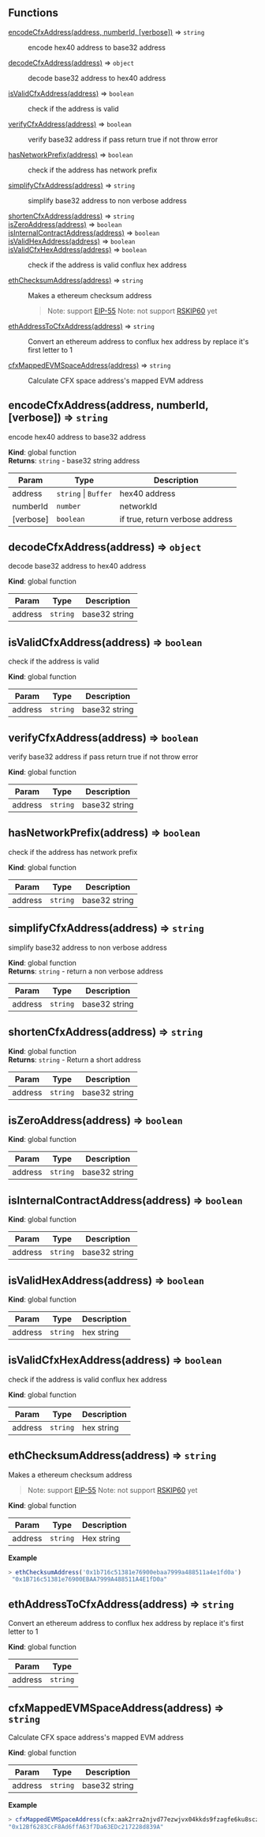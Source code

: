 ## Functions

<dl>
<dt><a href="#encodeCfxAddress">encodeCfxAddress(address, numberId, [verbose])</a> ⇒ <code>string</code></dt>
<dd><p>encode hex40 address to base32 address</p>
</dd>
<dt><a href="#decodeCfxAddress">decodeCfxAddress(address)</a> ⇒ <code>object</code></dt>
<dd><p>decode base32 address to hex40 address</p>
</dd>
<dt><a href="#isValidCfxAddress">isValidCfxAddress(address)</a> ⇒ <code>boolean</code></dt>
<dd><p>check if the address is valid</p>
</dd>
<dt><a href="#verifyCfxAddress">verifyCfxAddress(address)</a> ⇒ <code>boolean</code></dt>
<dd><p>verify base32 address if pass return true if not throw error</p>
</dd>
<dt><a href="#hasNetworkPrefix">hasNetworkPrefix(address)</a> ⇒ <code>boolean</code></dt>
<dd><p>check if the address has network prefix</p>
</dd>
<dt><a href="#simplifyCfxAddress">simplifyCfxAddress(address)</a> ⇒ <code>string</code></dt>
<dd><p>simplify base32 address to non verbose address</p>
</dd>
<dt><a href="#shortenCfxAddress">shortenCfxAddress(address)</a> ⇒ <code>string</code></dt>
<dd></dd>
<dt><a href="#isZeroAddress">isZeroAddress(address)</a> ⇒ <code>boolean</code></dt>
<dd></dd>
<dt><a href="#isInternalContractAddress">isInternalContractAddress(address)</a> ⇒ <code>boolean</code></dt>
<dd></dd>
<dt><a href="#isValidHexAddress">isValidHexAddress(address)</a> ⇒ <code>boolean</code></dt>
<dd></dd>
<dt><a href="#isValidCfxHexAddress">isValidCfxHexAddress(address)</a> ⇒ <code>boolean</code></dt>
<dd><p>check if the address is valid conflux hex address</p>
</dd>
<dt><a href="#ethChecksumAddress">ethChecksumAddress(address)</a> ⇒ <code>string</code></dt>
<dd><p>Makes a ethereum checksum address</p>
<blockquote>
<p>Note: support <a href="https://github.com/ethereum/EIPs/blob/master/EIPS/eip-55.md">EIP-55</a>
Note: not support <a href="https://github.com/rsksmart/RSKIPs/blob/master/IPs/RSKIP60.md">RSKIP60</a> yet</p>
</blockquote>
</dd>
<dt><a href="#ethAddressToCfxAddress">ethAddressToCfxAddress(address)</a> ⇒ <code>string</code></dt>
<dd><p>Convert an ethereum address to conflux hex address by replace it&#39;s first letter to 1</p>
</dd>
<dt><a href="#cfxMappedEVMSpaceAddress">cfxMappedEVMSpaceAddress(address)</a> ⇒ <code>string</code></dt>
<dd><p>Calculate CFX space address&#39;s mapped EVM address</p>
</dd>
</dl>

<a name="encodeCfxAddress"></a>

## encodeCfxAddress(address, numberId, [verbose]) ⇒ <code>string</code>
encode hex40 address to base32 address

**Kind**: global function  
**Returns**: <code>string</code> - base32 string address  

| Param | Type | Description |
| --- | --- | --- |
| address | <code>string</code> \| <code>Buffer</code> | hex40 address |
| numberId | <code>number</code> | networkId |
| [verbose] | <code>boolean</code> | if true, return verbose address |

<a name="decodeCfxAddress"></a>

## decodeCfxAddress(address) ⇒ <code>object</code>
decode base32 address to hex40 address

**Kind**: global function  

| Param | Type | Description |
| --- | --- | --- |
| address | <code>string</code> | base32 string |

<a name="isValidCfxAddress"></a>

## isValidCfxAddress(address) ⇒ <code>boolean</code>
check if the address is valid

**Kind**: global function  

| Param | Type | Description |
| --- | --- | --- |
| address | <code>string</code> | base32 string |

<a name="verifyCfxAddress"></a>

## verifyCfxAddress(address) ⇒ <code>boolean</code>
verify base32 address if pass return true if not throw error

**Kind**: global function  

| Param | Type | Description |
| --- | --- | --- |
| address | <code>string</code> | base32 string |

<a name="hasNetworkPrefix"></a>

## hasNetworkPrefix(address) ⇒ <code>boolean</code>
check if the address has network prefix

**Kind**: global function  

| Param | Type | Description |
| --- | --- | --- |
| address | <code>string</code> | base32 string |

<a name="simplifyCfxAddress"></a>

## simplifyCfxAddress(address) ⇒ <code>string</code>
simplify base32 address to non verbose address

**Kind**: global function  
**Returns**: <code>string</code> - return a non verbose address  

| Param | Type | Description |
| --- | --- | --- |
| address | <code>string</code> | base32 string |

<a name="shortenCfxAddress"></a>

## shortenCfxAddress(address) ⇒ <code>string</code>
**Kind**: global function  
**Returns**: <code>string</code> - Return a short address  

| Param | Type | Description |
| --- | --- | --- |
| address | <code>string</code> | base32 string |

<a name="isZeroAddress"></a>

## isZeroAddress(address) ⇒ <code>boolean</code>
**Kind**: global function  

| Param | Type | Description |
| --- | --- | --- |
| address | <code>string</code> | base32 string |

<a name="isInternalContractAddress"></a>

## isInternalContractAddress(address) ⇒ <code>boolean</code>
**Kind**: global function  

| Param | Type | Description |
| --- | --- | --- |
| address | <code>string</code> | base32 string |

<a name="isValidHexAddress"></a>

## isValidHexAddress(address) ⇒ <code>boolean</code>
**Kind**: global function  

| Param | Type | Description |
| --- | --- | --- |
| address | <code>string</code> | hex string |

<a name="isValidCfxHexAddress"></a>

## isValidCfxHexAddress(address) ⇒ <code>boolean</code>
check if the address is valid conflux hex address

**Kind**: global function  

| Param | Type | Description |
| --- | --- | --- |
| address | <code>string</code> | hex string |

<a name="ethChecksumAddress"></a>

## ethChecksumAddress(address) ⇒ <code>string</code>
Makes a ethereum checksum address

> Note: support [EIP-55](https://github.com/ethereum/EIPs/blob/master/EIPS/eip-55.md)
> Note: not support [RSKIP60](https://github.com/rsksmart/RSKIPs/blob/master/IPs/RSKIP60.md) yet

**Kind**: global function  

| Param | Type | Description |
| --- | --- | --- |
| address | <code>string</code> | Hex string |

**Example**  
```js
> ethChecksumAddress('0x1b716c51381e76900ebaa7999a488511a4e1fd0a')
 "0x1B716c51381e76900EBAA7999A488511A4E1fD0a"
```
<a name="ethAddressToCfxAddress"></a>

## ethAddressToCfxAddress(address) ⇒ <code>string</code>
Convert an ethereum address to conflux hex address by replace it's first letter to 1

**Kind**: global function  

| Param | Type |
| --- | --- |
| address | <code>string</code> | 

<a name="cfxMappedEVMSpaceAddress"></a>

## cfxMappedEVMSpaceAddress(address) ⇒ <code>string</code>
Calculate CFX space address's mapped EVM address

**Kind**: global function  

| Param | Type | Description |
| --- | --- | --- |
| address | <code>string</code> | base32 string |

**Example**  
```js
> cfxMappedEVMSpaceAddress(cfx:aak2rra2njvd77ezwjvx04kkds9fzagfe6ku8scz91)
"0x12Bf6283CcF8Ad6ffA63f7Da63EDc217228d839A"
```
